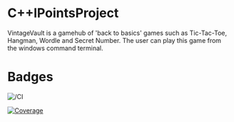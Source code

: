 # C++lPointsProject

VintageVault is a gamehub of 'back to basics' games such as Tic-Tac-Toe, Hangman, Wordle and Secret Number.
The user can play this game from the windows command terminal.

# Badges
![/CI](https://img.shields.io/github/workflow/status/johco178/C-lPointsProject/CI?label=build)

[![Coverage](https://img.shields.io/badge/Coverage-83%25-brightgreen.svg)](https://app.codecov.io/github/johco178/C-IPointsProject)
